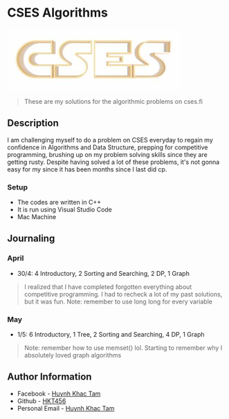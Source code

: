 # CSES Algorithms
![Repo image](assets/cseslogo.jpeg)
>These are my solutions for the algorithmic problems on cses.fi
## Description
I am challenging myself to do a problem on CSES everyday to regain my confidence in Algorithms and Data Structure, prepping for competitive programming, brushing up on my problem solving skills since they are getting rusty. 
Despite having solved a lot of these problems, it's not gonna easy for my since it has been months since I last did cp. 
### Setup
- The codes are written in C++
- It is run using Visual Studio Code 
- Mac Machine
## Journaling
### April
- 30/4: 4 Introductory, 2 Sorting and Searching, 2 DP, 1 Graph
> I realized that I have completed forgotten everything about competitive programming. I had to recheck a lot of my past solutions, but it was fun.
> Note: remember to use long long for every variable
### May
- 1/5: 6 Introductory, 1 Tree, 2 Sorting and Searching, 4 DP, 1 Graph
>Note: remember how to use memset() lol. Starting to remember why I absolutely loved graph algorithms 
## Author Information
- Facebook - [Huynh Khac Tam](https://www.facebook.com/hkt456/)
- Github - [HKT456](https://github.com/hkt456)
- Personal Email - [Huynh Khac Tam](tamhuynhkhac@gmail.com)             